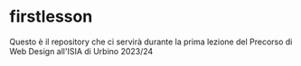 # firstlesson
Questo è il repository che ci servirà durante la prima lezione del Precorso di Web Design all'ISIA di Urbino 2023/24
